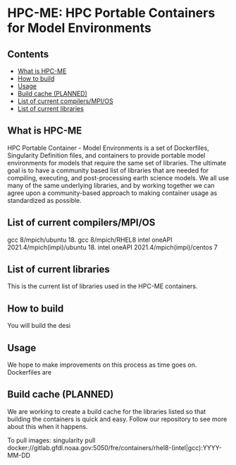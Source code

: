 # HPC-ME: HPC Portable Containers for Model Environments

## Contents
- [What is HPC-ME](what-is-hpc-me)
- [How to build](how-to-buid)
- [Usage](usage)
- [Build cache (PLANNED)](build-cache-planned)
- [List of current compilers/MPI/OS](list-of-current-compilersmpios)
- [List of current libraries](list-of-current-libraries)

## What is HPC-ME
HPC Portable Container - Model Environments is a set of Dockerfiles, Singularity Definition files, and containers to provide portable model environments for models that require the same set of libraries.  The ultimate goal is to have a community based list of libraries that are needed for compiling, executing, and post-processing earth science models.  We all use many of the same underlying libraries, and by working together we can agree upon a community-based approach to making container usage as standardized as possible. 

## List of current compilers/MPI/OS
gcc 8/mpich/ubuntu 18.
gcc 8/mpich/RHEL8
intel oneAPI 2021.4/mpich(impi)/ubuntu 18.
intel oneAPI 2021.4/mpich(impi)/centos 7

## List of current libraries
This is the current list of libraries used in the HPC-ME containers.

## How to build
You will build the desi

## Usage
We hope to make improvements on this process as time goes on.
Dockerfiles are 

## Build cache (PLANNED)
We are working to create a build cache for the libraries listed so that building the containers is quick and easy.  Follow our repository to see more about this when it happens.


To pull images:
singularity pull docker://gitlab.gfdl.noaa.gov:5050/fre/containers/rhel8-(intel|gcc):YYYY-MM-DD 


